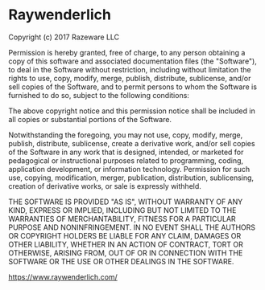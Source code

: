 # Raywenderlich

Copyright (c) 2017 Razeware LLC

Permission is hereby granted, free of charge, to any person obtaining a copy of this software and associated documentation files (the "Software"), to deal in the Software without restriction, including without limitation the rights to use, copy, modify, merge, publish, distribute, sublicense, and/or sell copies of the Software, and to permit persons to whom the Software is furnished to do so, subject to the following conditions:

The above copyright notice and this permission notice shall be included in all copies or substantial portions of the Software.

Notwithstanding the foregoing, you may not use, copy, modify, merge, publish, distribute, sublicense, create a derivative work, and/or sell copies of the Software in any work that is designed, intended, or marketed for pedagogical or instructional purposes related to programming, coding, application development, or information technology.  Permission for such use, copying, modification, merger, publication, distribution, sublicensing, creation of derivative works, or sale is expressly withheld.

THE SOFTWARE IS PROVIDED "AS IS", WITHOUT WARRANTY OF ANY KIND, EXPRESS OR IMPLIED, INCLUDING BUT NOT LIMITED TO THE WARRANTIES OF MERCHANTABILITY, FITNESS FOR A PARTICULAR PURPOSE AND NONINFRINGEMENT. IN NO EVENT SHALL THE AUTHORS OR COPYRIGHT HOLDERS BE LIABLE FOR ANY CLAIM, DAMAGES OR OTHER LIABILITY, WHETHER IN AN ACTION OF CONTRACT, TORT OR OTHERWISE, ARISING FROM, OUT OF OR IN CONNECTION WITH THE SOFTWARE OR THE USE OR OTHER DEALINGS IN THE SOFTWARE.

https://www.raywenderlich.com/
